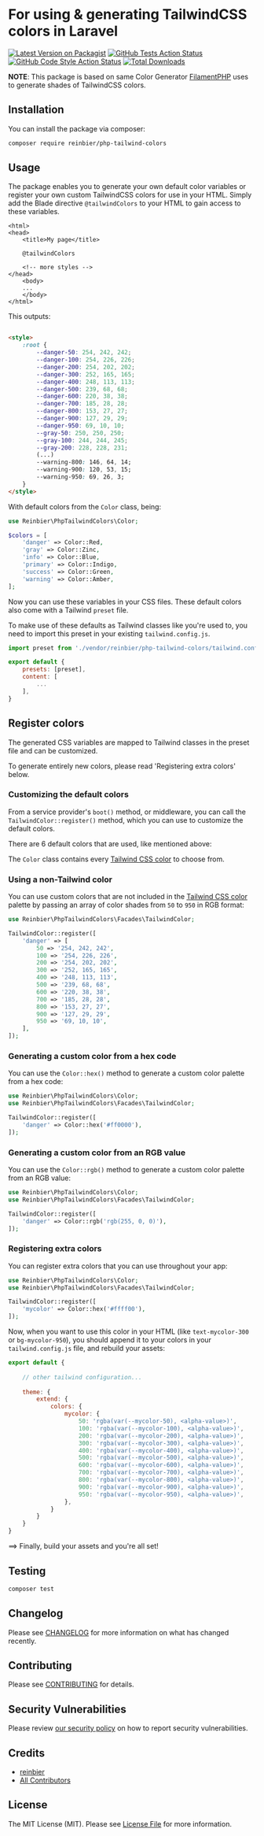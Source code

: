 # For using & generating TailwindCSS colors in Laravel

[![Latest Version on Packagist](https://img.shields.io/packagist/v/reinbier/php-tailwind-colors.svg?style=flat-square)](https://packagist.org/packages/reinbier/php-tailwind-colors)
[![GitHub Tests Action Status](https://img.shields.io/github/actions/workflow/status/reinbier/php-tailwind-colors/run-tests.yml?branch=main&label=tests&style=flat-square)](https://github.com/reinbier/php-tailwind-colors/actions?query=workflow%3Arun-tests+branch%3Amain)
[![GitHub Code Style Action Status](https://img.shields.io/github/actions/workflow/status/reinbier/php-tailwind-colors/fix-php-code-style-issues.yml?branch=main&label=code%20style&style=flat-square)](https://github.com/reinbier/php-tailwind-colors/actions?query=workflow%3A"Fix+PHP+code+style+issues"+branch%3Amain)
[![Total Downloads](https://img.shields.io/packagist/dt/reinbier/php-tailwind-colors.svg?style=flat-square)](https://packagist.org/packages/reinbier/php-tailwind-colors)

**NOTE**: This package is based on same Color Generator [FilamentPHP](https://filamentphp.com/) uses to generate shades of TailwindCSS colors. 

## Installation

You can install the package via composer:

```bash
composer require reinbier/php-tailwind-colors
```

## Usage

The package enables you to generate your own default color variables or register your own custom TailwindCSS colors for use in your HTML. Simply add the Blade directive `@tailwindColors` to your HTML to gain access to these variables.

```bladehtml
<html>
<head>
    <title>My page</title>
    
    @tailwindColors
    
    <!-- more styles -->    
</head>
    <body>
    ...
    </body>
</html>
```
This outputs:
```html

<style>
    :root {
        --danger-50: 254, 242, 242;
        --danger-100: 254, 226, 226;
        --danger-200: 254, 202, 202;
        --danger-300: 252, 165, 165;
        --danger-400: 248, 113, 113;
        --danger-500: 239, 68, 68;
        --danger-600: 220, 38, 38;
        --danger-700: 185, 28, 28;
        --danger-800: 153, 27, 27;
        --danger-900: 127, 29, 29;
        --danger-950: 69, 10, 10;
        --gray-50: 250, 250, 250;
        --gray-100: 244, 244, 245;
        --gray-200: 228, 228, 231;
        (...)
        --warning-800: 146, 64, 14;
        --warning-900: 120, 53, 15;
        --warning-950: 69, 26, 3;
    }
</style>
```
With default colors from the `Color` class, being:
```php
use Reinbier\PhpTailwindColors\Color;

$colors = [
    'danger' => Color::Red,
    'gray' => Color::Zinc,
    'info' => Color::Blue,
    'primary' => Color::Indigo,
    'success' => Color::Green,
    'warning' => Color::Amber,
];
```

Now you can use these variables in your CSS files. These default colors also come with a Tailwind `preset` file.

To make use of these defaults as Tailwind classes like you're used to, you need to import this preset in your existing `tailwind.config.js`.

```js
import preset from './vendor/reinbier/php-tailwind-colors/tailwind.config.preset'

export default {
    presets: [preset],
    content: [
        ...
    ],
}
```

## Register colors
The generated CSS variables are mapped to Tailwind classes in the preset file and can be customized. 

To generate entirely new colors, please read 'Registering extra colors' below.

### Customizing the default colors

From a service provider's `boot()` method, or middleware, you can call the `TailwindColor::register()` method, which you can use to customize the default colors.

There are 6 default colors that are used, like mentioned above:

The `Color` class contains every [Tailwind CSS color](https://tailwindcss.com/docs/customizing-colors#color-palette-reference) to choose from.

### Using a non-Tailwind color

You can use custom colors that are not included in the [Tailwind CSS color](https://tailwindcss.com/docs/customizing-colors#color-palette-reference) palette by passing an array of color shades from `50` to `950` in RGB format:

```php
use Reinbier\PhpTailwindColors\Facades\TailwindColor;

TailwindColor::register([
    'danger' => [
        50 => '254, 242, 242',
        100 => '254, 226, 226',
        200 => '254, 202, 202',
        300 => '252, 165, 165',
        400 => '248, 113, 113',
        500 => '239, 68, 68',
        600 => '220, 38, 38',
        700 => '185, 28, 28',
        800 => '153, 27, 27',
        900 => '127, 29, 29',
        950 => '69, 10, 10',
    ],
]);
```

### Generating a custom color from a hex code

You can use the `Color::hex()` method to generate a custom color palette from a hex code:

```php
use Reinbier\PhpTailwindColors\Color;
use Reinbier\PhpTailwindColors\Facades\TailwindColor;

TailwindColor::register([
    'danger' => Color::hex('#ff0000'),
]);
```

### Generating a custom color from an RGB value

You can use the `Color::rgb()` method to generate a custom color palette from an RGB value:

```php
use Reinbier\PhpTailwindColors\Color;
use Reinbier\PhpTailwindColors\Facades\TailwindColor;

TailwindColor::register([
    'danger' => Color::rgb('rgb(255, 0, 0)'),
]);
```

### Registering extra colors

You can register extra colors that you can use throughout your app:

```php
use Reinbier\PhpTailwindColors\Color;
use Reinbier\PhpTailwindColors\Facades\TailwindColor;

TailwindColor::register([
    'mycolor' => Color::hex('#ffff00'),
]);
```

Now, when you want to use this color in your HTML (like `text-mycolor-300` or `bg-mycolor-950`), you should append it to your colors in your `tailwind.config.js` file, and rebuild your assets:

```js
export default {
    
    // other tailwind configuration...
    
    theme: {
        extend: {
            colors: {
                mycolor: {
                    50: 'rgba(var(--mycolor-50), <alpha-value>)',
                    100: 'rgba(var(--mycolor-100), <alpha-value>)',
                    200: 'rgba(var(--mycolor-200), <alpha-value>)',
                    300: 'rgba(var(--mycolor-300), <alpha-value>)',
                    400: 'rgba(var(--mycolor-400), <alpha-value>)',
                    500: 'rgba(var(--mycolor-500), <alpha-value>)',
                    600: 'rgba(var(--mycolor-600), <alpha-value>)',
                    700: 'rgba(var(--mycolor-700), <alpha-value>)',
                    800: 'rgba(var(--mycolor-800), <alpha-value>)',
                    900: 'rgba(var(--mycolor-900), <alpha-value>)',
                    950: 'rgba(var(--mycolor-950), <alpha-value>)',
                },
            }
        }
    }
}
```

==> Finally, build your assets and you're all set!

## Testing

```bash
composer test
```

## Changelog

Please see [CHANGELOG](CHANGELOG.md) for more information on what has changed recently.

## Contributing

Please see [CONTRIBUTING](CONTRIBUTING.md) for details.

## Security Vulnerabilities

Please review [our security policy](../../security/policy) on how to report security vulnerabilities.

## Credits

- [reinbier](https://github.com/reinbier)
- [All Contributors](../../contributors)

## License

The MIT License (MIT). Please see [License File](LICENSE.md) for more information.
